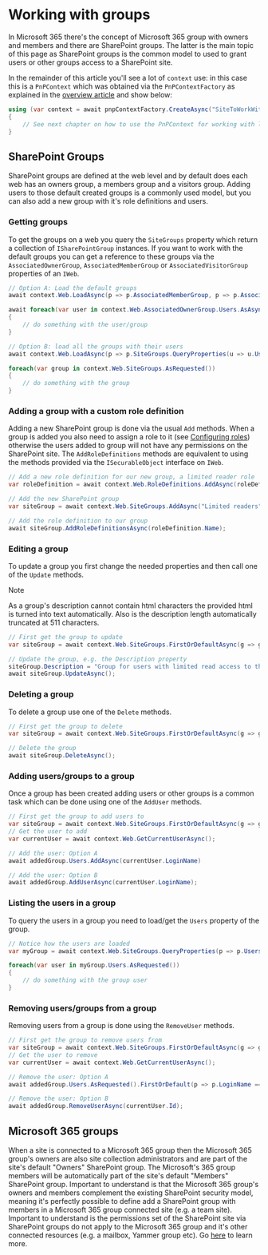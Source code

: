 # Working with groups

In Microsoft 365 there's the concept of Microsoft 365 group with owners and members and there are SharePoint groups. The latter is the main topic of this page as SharePoint groups is the common model to used to grant users or other groups access to a SharePoint site.

In the remainder of this article you'll see a lot of `context` use: in this case this is a `PnPContext` which was obtained via the `PnPContextFactory` as explained in the [overview article](readme.md) and show below:

```csharp
using (var context = await pnpContextFactory.CreateAsync("SiteToWorkWith"))
{
    // See next chapter on how to use the PnPContext for working with lists
}
```

## SharePoint Groups

SharePoint groups are defined at the web level and by default does each web has an owners group, a members group and a visitors group. Adding users to those default created groups is a commonly used model, but you can also add a new group with it's role definitions and users.

### Getting groups

To get the groups on a web you query the `SiteGroups` property which return a collection of `ISharePointGroup` instances. If you want to work with the default groups you can get a reference to these groups via the `AssociatedOwnerGroup`, `AssociatedMemberGroup` or `AssociatedVisitorGroup` properties of an `IWeb`.

```csharp
// Option A: Load the default groups
await context.Web.LoadAsync(p => p.AssociatedMemberGroup, p => p.AssociatedOwnerGroup, p => p.AssociatedVisitorGroup);

await foreach(var user in context.Web.AssociatedOwnerGroup.Users.AsAsyncEnumerable())
{
    // do something with the user/group
}

// Option B: load all the groups with their users
await context.Web.LoadAsync(p => p.SiteGroups.QueryProperties(u => u.Users));

foreach(var group in context.Web.SiteGroups.AsRequested())
{
    // do something with the group
}
```

### Adding a group with a custom role definition

Adding a new SharePoint group is done via the usual `Add` methods. When a group is added you also need to assign a role to it (see [Configuring roles](./security-intro.md#configuring-roles)) otherwise the users added to group will not have any permissions on the SharePoint site. The `AddRoleDefinitions` methods are equivalent to using the methods provided via the `ISecurableObject` interface on `IWeb`.

```csharp
// Add a new role definition for our new group, a limited reader role
var roleDefinition = await context.Web.RoleDefinitions.AddAsync(roleDefName, Model.SharePoint.RoleType.Reader, new Model.SharePoint.PermissionKind[] { Model.SharePoint.PermissionKind.Open });

// Add the new SharePoint group
var siteGroup = await context.Web.SiteGroups.AddAsync("Limited readers");

// Add the role definition to our group
await siteGroup.AddRoleDefinitionsAsync(roleDefinition.Name);
```

### Editing a group

To update a group you first change the needed properties and then call one of the `Update` methods.

> [!Note]
> As a group's description cannot contain html characters the provided html is turned into text automatically. Also is the description length automatically truncated at 511 characters.

```csharp
// First get the group to update
var siteGroup = await context.Web.SiteGroups.FirstOrDefaultAsync(g => g.Title == "Limited readers");

// Update the group, e.g. the Description property
siteGroup.Description = "Group for users with limited read access to this site";
await siteGroup.UpdateAsync();
```

### Deleting a group

To delete a group use one of the `Delete` methods.

```csharp
// First get the group to delete
var siteGroup = await context.Web.SiteGroups.FirstOrDefaultAsync(g => g.Title == "Limited readers");

// Delete the group
await siteGroup.DeleteAsync();
```

### Adding users/groups to a group

Once a group has been created adding users or other groups is a common task which can be done using one of the `AddUser` methods.

```csharp
// First get the group to add users to
var siteGroup = await context.Web.SiteGroups.FirstOrDefaultAsync(g => g.Title == "Limited readers");
// Get the user to add
var currentUser = await context.Web.GetCurrentUserAsync();

// Add the user: Option A
await addedGroup.Users.AddAsync(currentUser.LoginName)

// Add the user: Option B
await addedGroup.AddUserAsync(currentUser.LoginName);
```

### Listing the users in a group

To query the users in a group you need to load/get the `Users` property of the group.

```csharp
// Notice how the users are loaded
var myGroup = await context.Web.SiteGroups.QueryProperties(p => p.Users).FirstOrDefaultAsync(g => g.Title == "Limited readers");

foreach(var user in myGroup.Users.AsRequested())
{
    // do something with the group user
}
```

### Removing users/groups from a group

Removing users from a group is done using the `RemoveUser` methods.

```csharp
// First get the group to remove users from
var siteGroup = await context.Web.SiteGroups.FirstOrDefaultAsync(g => g.Title == "Limited readers");
// Get the user to remove
var currentUser = await context.Web.GetCurrentUserAsync();

// Remove the user: Option A
await addedGroup.Users.AsRequested().FirstOrDefault(p => p.LoginName == currentUser.LoginName).DeleteAsync();

// Remove the user: Option B
await addedGroup.RemoveUserAsync(currentUser.Id);
```

## Microsoft 365 groups

When a site is connected to a Microsoft 365 group then the Microsoft 365 group's owners are also site collection administrators and are part of the site's default "Owners" SharePoint group. The Microsoft's 365 group members will be automatically part of the site's default "Members" SharePoint group. Important to understand is that the Microsoft 365 group's owners and members complement the existing SharePoint security model, meaning it's perfectly possible to define add a SharePoint group with members in a Microsoft 365 group connected site (e.g. a team site). Important to understand is the permissions set of the SharePoint site via SharePoint groups do not apply to the Microsoft 365 group and it's other connected resources (e.g. a mailbox, Yammer group etc). Go [here](https://docs.microsoft.com/en-us/sharepoint/dev/transform/modernize-connect-to-office365-group) to learn more.
